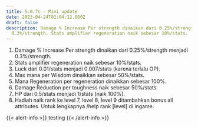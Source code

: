 ```yaml
---
title: 5.0.7c - Mini update
date: 2023-04-24T01:04:12.060Z
draft: false
description: Damage % Increase Per strength dinaikan dari 0.25%/strength menjadi
  0.3%/strength. Stats amplifier regeneration naik sebesar 10%/stats.
---
```

1. Damage % Increase Per strength dinaikan dari 0.25%/strength menjadi 0.3%/strength.
2. Stats amplifier regeneration naik sebesar 10%/stats.
3. Luck dari 0.01/stats menjadi 0.007/stats (karena terlalu OP).
4. Max mana per Wisdom dinaikkan sebesar 50%/stats.
5. Mana Regeneration per regeneration dinaikkan sebesar 100%.
6. Damage Reduction per toughness naik sebesar 50%/stats.
7. HP dari 0.5/stats menjadi 1/stats (naik 100%).
8. Hadiah naik rank ke level 7, level 8, level 9 ditambahkan bonus all attributes. Untuk lengkapnya /help rank \[level] di ingame.

{﻿{< alert-info >}}
t﻿esting
{﻿{< /alert-info >}}